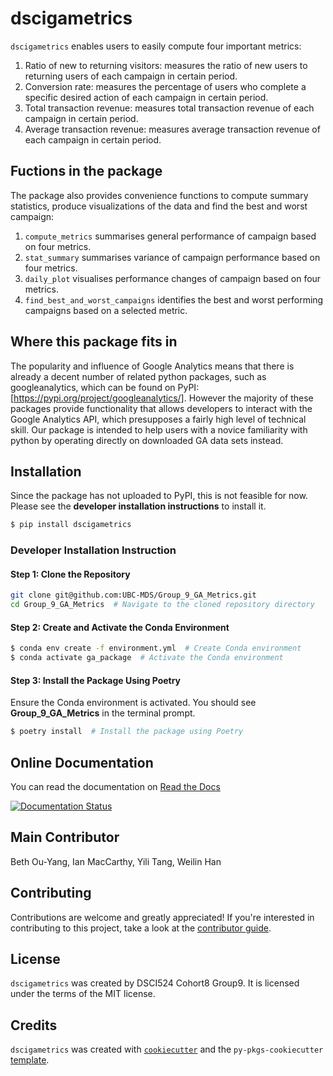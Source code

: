 # dscigametrics

`dscigametrics` enables users to easily compute four important metrics:

1. Ratio of new to returning visitors: measures the ratio of new users to returning users of each campaign in certain period.
2. Conversion rate: measures the percentage of users who complete a specific desired action of each campaign in certain period.
3. Total transaction revenue: measures total transaction revenue of each campaign in certain period.
4. Average transaction revenue: measures average transaction revenue of each campaign in certain period.

## Fuctions in the package

The package also provides convenience functions to compute summary statistics, produce visualizations of the data and find the best and worst campaign:

1. `compute_metrics` summarises general performance of campaign based on four metrics.
2. `stat_summary` summarises variance of campaign performance based on four metrics.
3. `daily_plot` visualises performance changes of campaign based on four metrics.
4. `find_best_and_worst_campaigns` identifies the best and worst performing campaigns based on a selected metric.

## Where this package fits in

The popularity and influence of Google Analytics means that there is already a decent number of related python packages, such as googleanalytics, which can be found on PyPI: [https://pypi.org/project/googleanalytics/]. However the majority of these packages provide functionality that allows developers to interact with the Google Analytics API, which presupposes a fairly high level of technical skill. Our package is intended to help users with a novice familiarity with python by operating directly on downloaded GA data sets instead.

## Installation
Since the package has not uploaded to PyPI, this is not feasible for now. Please see the **developer installation instructions** to install it.
```bash
$ pip install dscigametrics
```

### Developer Installation Instruction
#### Step 1: Clone the Repository
```bash
git clone git@github.com:UBC-MDS/Group_9_GA_Metrics.git
cd Group_9_GA_Metrics  # Navigate to the cloned repository directory
```

#### Step 2: Create and Activate the Conda Environment
```bash
$ conda env create -f environment.yml  # Create Conda environment
$ conda activate ga_package  # Activate the Conda environment
```

#### Step 3: Install the Package Using Poetry
Ensure the Conda environment is activated. You should see **Group_9_GA_Metrics** in the terminal prompt.
```bash
$ poetry install  # Install the package using Poetry
```
## Online Documentation

You can read the documentation on [Read the Docs](https://group-9-ga-metrics.readthedocs.io/en/latest/)

[![Documentation Status](https://readthedocs.org/projects/group-9-ga-metrics/badge/?version=latest)](https://group-9-ga-metrics.readthedocs.io/en/latest/?badge=latest)

## Main Contributor

Beth Ou-Yang, Ian MacCarthy, Yili Tang, Weilin Han

## Contributing

Contributions are welcome and greatly appreciated! If you're interested in contributing to this project, take a look at the [contributor guide](contributing.md).

## License

`dscigametrics` was created by DSCI524 Cohort8 Group9. It is licensed under the terms of the MIT license.

## Credits

`dscigametrics` was created with [`cookiecutter`](https://cookiecutter.readthedocs.io/en/latest/) and the `py-pkgs-cookiecutter` [template](https://github.com/py-pkgs/py-pkgs-cookiecutter).